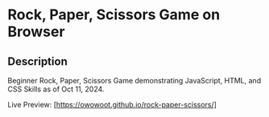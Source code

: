 # Rock, Paper, Scissors Game on Browser

## Description
Beginner Rock, Paper, Scissors Game demonstrating JavaScript, HTML, and CSS Skills as of Oct 11, 2024.

Live Preview: [https://owowoot.github.io/rock-paper-scissors/]